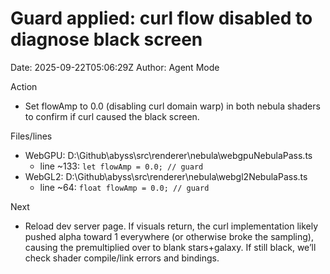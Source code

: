 # Guard applied: curl flow disabled to diagnose black screen

Date: 2025-09-22T05:06:29Z
Author: Agent Mode

Action
- Set flowAmp to 0.0 (disabling curl domain warp) in both nebula shaders to confirm if curl caused the black screen.

Files/lines
- WebGPU: D:\Github\abyss\src\renderer\nebula\webgpuNebulaPass.ts
  - line ~133: `let flowAmp = 0.0; // guard`
- WebGL2: D:\Github\abyss\src\renderer\nebula\webgl2NebulaPass.ts
  - line ~64: `float flowAmp = 0.0; // guard`

Next
- Reload dev server page. If visuals return, the curl implementation likely pushed alpha toward 1 everywhere (or otherwise broke the sampling), causing the premultiplied over to blank stars+galaxy. If still black, we’ll check shader compile/link errors and bindings.
